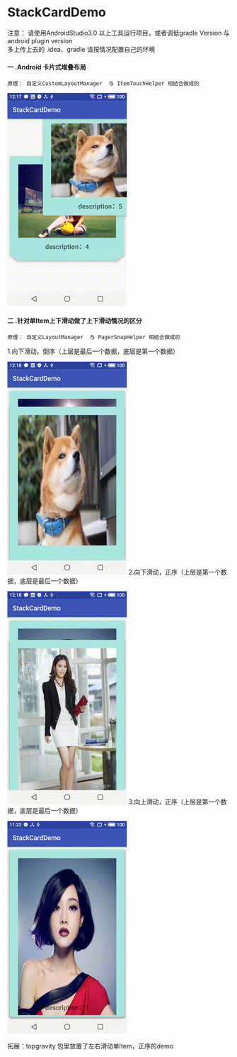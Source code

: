 # StackCardDemo
注意： 请使用AndroidStudio3.0 以上工具运行项目，或者调低gradle Version  与  android plugin version<br>
多上传上去的  .idea，gradle    请按情况配置自己的环境
####  一 .Android 卡片式堆叠布局<br>

    原理： 自定义CustomLayoutManager  与 ItemTouchHelper 相结合做成的 
   ![](./picture/card.gif)
   
####  二 .针对单Item上下滑动做了上下滑动情况的区分<br>

    原理： 自定义LayoutManager  与 PagerSnapHelper 相结合做成的 

1.向下滑动，倒序（上层是最后一个数据，底层是第一个数据） <br>
    
   ![](./picture/slidingupre.gif)
2.向下滑动，正序（上层是第一个数据，底层是最后一个数据） <br>
    
   ![](./picture/slidinguppos.gif)
3.向上滑动，正序（上层是第一个数据，底层是最后一个数据） <br>
    
   ![](./picture/slidingdownpos.gif)

拓展：topgravity 包里放置了左右滑动单Item，正序的demo
    
    

